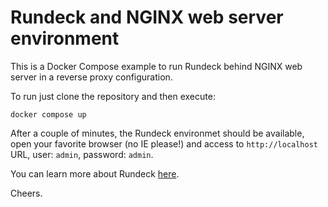 # Rundeck and NGINX web server environment

This is a Docker Compose example to run Rundeck behind NGINX web server in a reverse proxy configuration.

To run just clone the repository and then execute:

`docker compose up`

After a couple of minutes, the Rundeck environmet should be available, open your favorite browser (no IE please!) and access to `http://localhost` URL, user: `admin`, password: `admin`.

You can learn more about Rundeck [here](https://docs.rundeck.com/docs/about/introduction.html).

Cheers.
